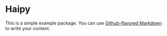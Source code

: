 # Haipy

This is a simple example package. You can use
[Github-flavored Markdown](https://guides.github.com/features/mastering-markdown/)
to write your content.
